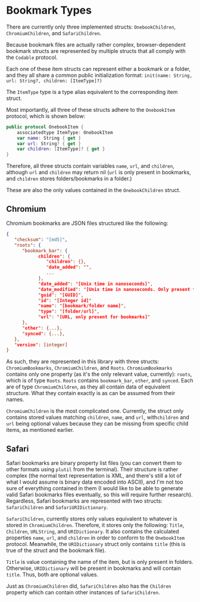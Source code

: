 # Bookmark Types

There are currently only three implemented structs: `OnebookChildren`,
`ChromiumChildren`, and `SafariChildren`.

Because bookmark files are actually rather complex, browser-dependent bookmark
structs are represented by multiple structs that all comply with the `Codable`
protocol.

Each one of these item structs can represent either a bookmark or a folder, and
they all share a common public initialization format: `init(name: String, url:
String?, children: [ItemType]?)`

The `ItemType` type is a type alias equivalent to the corresponding item
struct.

Most importantly, all three of these structs adhere to the `OnebookItem`
protocol, which is shown below:

```swift
public protocol OnebookItem {
    associatedtype ItemType: OnebookItem
    var name: String { get }
    var url: String? { get }
    var children: [ItemType]? { get }
}
```

Therefore, all three structs contain variables `name`, `url`, and `children`,
although `url` and `children` may return nil (`url` is only present in
bookmarks, and `children` stores folders/bookmarks in a folder.)

These are also the only values contained in the `OnebookChildren` struct.

## Chromium

Chromium bookmarks are JSON files structured like the following:

```json
{
   "checksum": "[md5]",
   "roots": {
      "bookmark_bar": {
            children": {
               "children": {},
               "date_added": "",
               ...
            },
            "date_added": "[Unix time in nanoseconds]",
            "date_modified": "[Unix time in nanoseconds. Only present for folders]",
            "guid": "[GUID]",
            "id": "[Integer id]"
            "name": "[bookmark/folder name]",
            "type": "[folder/url]",
            "url": "[URL, only present for bookmarks]"
      },
      "other": {...},
      "synced": {...},
   },
   "version": [integer]
}
```

As such, they are represented in this library with three structs:
`ChromiumBookmarks`, `ChromiumChildren`, and `Roots`. `ChromiumBookmarks`
contains only one property (as it's the only relevant value, currently):
`roots`, which is of type `Roots`. `Roots` contains `bookmark_bar`, `other`,
and `synced`. Each are of type `ChromiumChildren`, as they all contain data of
equivalent structure. What they contain exactly is as can be assumed from their
names.

`ChromiumChildren` is the most complicated one. Currently, the struct only
contains stored values matching `children`, `name`, and `url`, with`children`
and `url` being optional values because they can be missing from specific child
items, as mentioned earlier.

## Safari

Safari bookmarks are binary property list files (you can convert them to other
formats using `plutil` from the terminal). Their structure is rather complex
(the normal text representation is XML, and there's still a lot of what I would
assume is binary data encoded into ASCII), and I'm not too sure of everything
contained in them (I would like to be able to generate valid Safari bookmarks
files eventually, so this will require further research). Regardless, Safari
bookmarks are represented with two structs: `SafariChildren` and
`SafariURIDictionary`.

`SafariChildren`, currently stores only values equivalent to whatever is stored
in `ChromiumChildren`. Therefore, it stores only the following: `Title`,
`Children`, `URLString`, and `URIDictionary`. It also contains the calculated
properties `name`, `url`, and `children` in order to conform to the
`OnebookItem` protocol. Meanwhile, the `URIDictionary` struct only contains
`title` (this is true of the struct and the bookmark file).

`Title` is value containing the name of the item, but is only present in
folders.  Otherwise, `URIDictionary` will be present in bookmarks and will
contain `title`. Thus, both are optional values.

Just as `ChromiumChildren` did, `SafariChildren` also has the `Children`
property which can contain other instances of `SafariChildren`.
